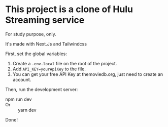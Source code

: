 # This project is a clone of Hulu Streaming service

For study purpose, only.

It's made with Next.Js and Tailwindcss

First, set the global variables:

1. Create a `.env.local` file on the root of the project.
2. Add `API_KEY=yourApiKey` to the file.
3. You can get your free API Key at themoviedb.org, just need to create an account.

Then, run the development server:

<dl>
  <dt>npm run dev</dt>
  <dt>Or</dt>
  <dd>yarn dev</dd>
</dl>

Done!